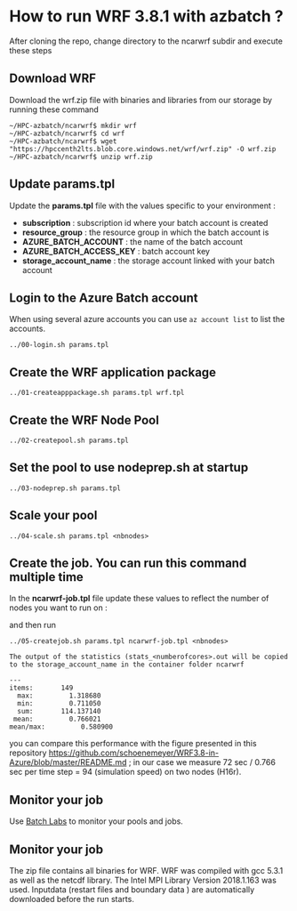 # How to run WRF 3.8.1 with azbatch ?

After cloning the repo, change directory to the ncarwrf subdir and execute these steps

## Download WRF

Download the wrf.zip file with binaries and libraries from our storage by running these command

    ~/HPC-azbatch/ncarwrf$ mkdir wrf 
    ~/HPC-azbatch/ncarwrf$ cd wrf 
    ~/HPC-azbatch/ncarwrf$ wget "https://hpccenth2lts.blob.core.windows.net/wrf/wrf.zip" -O wrf.zip
    ~/HPC-azbatch/ncarwrf$ unzip wrf.zip
    
    
## Update **params.tpl**
Update the **params.tpl** file with the values specific to your environment :

* **subscription** : subscription id where your batch account is created
* **resource_group** : the resource group in which the batch account is 
* **AZURE_BATCH_ACCOUNT** : the name of the batch account
* **AZURE_BATCH_ACCESS_KEY** : batch account key
* **storage_account_name** : the storage account linked with your batch account



## Login to the Azure Batch account
When using several azure accounts you can use `az account list` to list the accounts.

    ../00-login.sh params.tpl


## Create the WRF application package


    ../01-createapppackage.sh params.tpl wrf.tpl


## Create the WRF Node Pool

    ../02-createpool.sh params.tpl 


## Set the pool to use nodeprep.sh at startup

    ../03-nodeprep.sh params.tpl

## Scale your pool

    ../04-scale.sh params.tpl <nbnodes>


## Create the job. You can run this command multiple time

In the __ncarwrf-job.tpl__ file update these values to reflect the number of nodes you want to run on :



and then run


    ../05-createjob.sh params.tpl ncarwrf-job.tpl <nbnodes>
    
    The output of the statistics (stats_<numberofcores>.out will be copied to the storage_account_name in the container folder ncarwrf
    
    ---
    items:       149
      max:         1.318680
      min:         0.711050
      sum:       114.137140
     mean:         0.766021
    mean/max:         0.580900
you can compare this performance with the figure presented in this repository https://github.com/schoenemeyer/WRF3.8-in-Azure/blob/master/README.md ; in our case we measure 72 sec / 0.766 sec per time step = 94 (simulation speed) on two nodes (H16r).

## Monitor your job

Use [Batch Labs](https://azure.github.io/BatchLabs/) to monitor your pools and jobs. 

## Monitor your job

The zip file contains all binaries for WRF. WRF was compiled with gcc 5.3.1 as well as the netcdf library. The Intel MPI Library Version 2018.1.163 was used. Inputdata (restart files and boundary data ) are automatically downloaded before the run starts.


